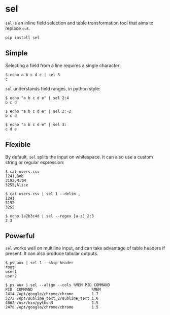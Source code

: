 # sel

`sel` is an inline field selection and table transformation tool
that aims to replace `cut`.

    pip install sel

## Simple

Selecting a field from a line requires a single character:

    $ echo a b c d e | sel 3
    c


`sel` understands field ranges, in python style:

    $ echo "a b c d e" | sel 2:4
    b c d

    $ echo "a b c d e" | sel 2:-2
    b c d

    $ echo "a b c d e" | sel 3:
    c d e


## Flexible

By default, `sel` splits the input on whitespace. It can also
use a custom string or regular expression:

    $ cat users.csv
    1241,Bob
    3192,MitM
    3255,Alice

    $ cat users.csv | sel 1 --delim ,
    1241
    3192
    3255
    
    $ echo 1a2b3c4d | sel --regex [a-z] 2:3
    2 3


## Powerful

`sel` works well on multiline input, and can take advantage
of table headers if present. It can also produce tabular outputs.

    $ ps aux | sel 1 --skip-header
    root
    user1
    user2

    $ ps aux | sel --align --cols %MEM PID COMMAND 
    PID  COMMAND                          %MEM
    2414 /opt/google/chrome/chrome        1.7 
    5272 /opt/sublime_text_2/sublime_text 1.6 
    4662 /usr/bin/python3                 1.5 
    2470 /opt/google/chrome/chrome        1.5 
